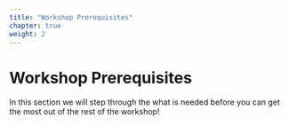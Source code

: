 ```yaml
---
title: "Workshop Prerequisites"
chapter: true
weight: 2
---
```


# Workshop Prerequisites

In this section we will step through the what is needed before you can get the most out of the rest of the workshop!
